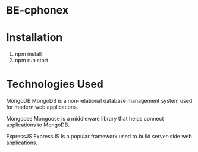 # BE-cphonex

# Installation
1. npm install
2. npm run start

# Technologies Used
MongoDB
MongoDB is a non-relational database management system used for modern web applications.

Mongoose
Mongoose is a middleware library that helps connect applications to MongoDB.

ExpressJS
ExpressJS is a popular framework used to build server-side web applications.

